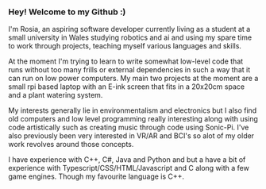 ### Hey! Welcome to my Github :)

I'm Rosia, an aspiring software developer currently living as a student at a small university in Wales studying robotics and ai and using my spare time to work through projects, teaching myself various languages and skills. 

At the moment I'm trying to learn to write somewhat low-level code that runs without too many frills or external dependencies in such a way that it can run on low power computers. My main two projects at the moment are a small rpi based laptop with an E-ink screen that fits in a 20x20cm space and a plant watering system.

My interests generally lie in environmentalism and electronics but I also find old computers and low level programming really interesting along with using code artistically such as creating music through code using Sonic-Pi. I've also previously been very interested in VR/AR and BCI's so alot of my older work revolves around those concepts.

I have experience with C++, C#, Java and Python and but a have a bit of experience with Typescript/CSS/HTML/Javascript and C along with a few game engines. Though my favourite language is C++.
